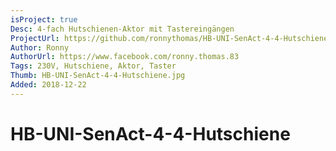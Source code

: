 ```yaml
---
isProject: true
Desc: 4-fach Hutschienen-Aktor mit Tastereingängen 
ProjectUrl: https://github.com/ronnythomas/HB-UNI-SenAct-4-4-Hutschiene
Author: Ronny
AuthorUrl: https://www.facebook.com/ronny.thomas.83
Tags: 230V, Hutschiene, Aktor, Taster
Thumb: HB-UNI-SenAct-4-4-Hutschiene.jpg
Added: 2018-12-22
---
```


# HB-UNI-SenAct-4-4-Hutschiene